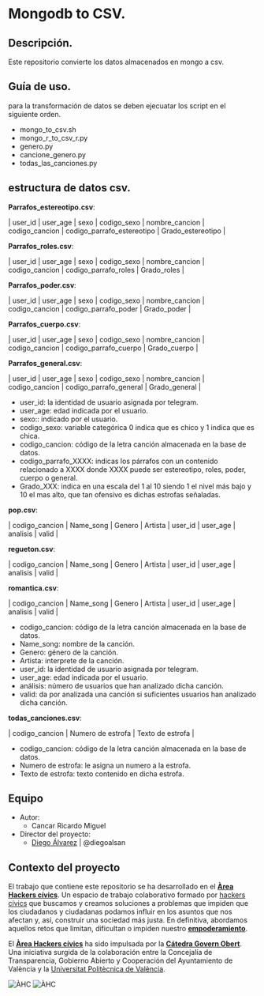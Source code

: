 # Mongodb to CSV.

## Descripción.
Este repositorio convierte los datos almacenados en mongo a csv.

## Guía de uso.
para la transformación de datos se deben ejecuatar los script en el siguiente orden.

- mongo_to_csv.sh
- mongo_r_to_csv_r.py
- genero.py
- cancione_genero.py
- todas_las_canciones.py


## estructura de datos csv.
**Parrafos_estereotipo.csv**:


  | user_id | user_age | sexo | codigo_sexo | nombre_cancion | codigo_cancion | codigo_parrafo_estereotipo | Grado_estereotipo |

**Parrafos_roles.csv**:


  | user_id | user_age | sexo | codigo_sexo | nombre_cancion | codigo_cancion | codigo_parrafo_roles | Grado_roles |


**Parrafos_poder.csv**:


  | user_id | user_age | sexo | codigo_sexo | nombre_cancion | codigo_cancion | codigo_parrafo_poder | Grado_poder |


**Parrafos_cuerpo.csv**:


  | user_id | user_age | sexo | codigo_sexo | nombre_cancion | codigo_cancion | codigo_parrafo_cuerpo | Grado_cuerpo |


**Parrafos_general.csv**:


  | user_id | user_age | sexo | codigo_sexo | nombre_cancion | codigo_cancion | codigo_parrafo_general | Grado_general |


- user_id: la identidad de usuario asignada por telegram.
- user_age: edad indicada por el usuario.
- sexo:: indicado por el usuario.
- codigo_sexo: variable categórica 0 indica que es chico y 1 indica que es chica.
- codigo_cancion: código de la letra canción almacenada en la base de datos.
- codigo_parrafo_XXXX: indicas los párrafos con un contenido relacionado a XXXX donde XXXX puede ser estereotipo, roles, poder, cuerpo o general.
- Grado_XXX: indica en una escala del 1 al 10 siendo 1 el nivel más bajo y 10 el mas alto, que tan ofensivo es dichas estrofas señaladas. 

**pop.csv**:


  | codigo_cancion | Name_song | Genero | Artista | user_id | user_age | analisis | valid |


**regueton.csv**:


  | codigo_cancion | Name_song | Genero | Artista | user_id | user_age | analisis | valid |


**romantica.csv**:


  | codigo_cancion | Name_song | Genero | Artista | user_id | user_age | analisis | valid |


- codigo_cancion: código de la letra canción almacenada en la base de datos.
- Name_song: nombre de la canción.
- Genero: género de la canción.
- Artista: interprete de la canción.
- user_id: la identidad de usuario asignada por telegram.
- user_age: edad indicada por el usuario.
- análisis: número de usuarios que han analizado dicha canción.
- valid: da por analizada una canción si suficientes usuarios han analizado dicha canción. 


**todas_canciones.csv**:


  | codigo_cancion | Numero de estrofa | Texto de estrofa |


- codigo_cancion: código de la letra canción almacenada en la base de datos.
- Numero de estrofa: le asigna un numero a la estrofa.
- Texto de estrofa: texto contenido en dicha estrofa.

## Equipo

- Autor:
  - Cancar Ricardo Miguel
- Director del proyecto:
  - [Diego Álvarez](https://about.me/diegoalsan) | @diegoalsan



## Contexto del proyecto

El trabajo que contiene este repositorio se ha desarrollado en el [**Àrea Hackers cívics**](http://civichackers.cc). Un espacio de trabajo colaborativo formado por [hackers cívics](http://civichackers.webs.upv.es/conocenos/que-es-una-hacker-civicoa/) que buscamos y creamos soluciones a problemas que impiden que los ciudadanos y ciudadanas podamos influir en los asuntos que nos afectan y, así, construir una sociedad más justa. En definitiva, abordamos aquellos retos que limitan, dificultan o impiden nuestro [**empoderamiento**](http://civichackers.webs.upv.es/conocenos/una-aproximacion-al-concepto-de-empoderamiento/).

El [**Àrea Hackers cívics**](http://civichackers.cc) ha sido impulsada por la [**Cátedra Govern Obert**](http://www.upv.es/contenidos/CATGO/info/). Una iniciativa surgida de la colaboración entre la Concejalía de Transparencia, Gobierno Abierto y Cooperación del Ayuntamiento de València y la [Universitat Politècnica de València](http://www.upv.es).

  ![ÀHC](http://civichackers.webs.upv.es/wp-content/uploads/2017/02/Logo_CGO_web.png) ![ÀHC](http://civichackers.webs.upv.es/wp-content/uploads/2017/02/logo_AHC_web.png)




